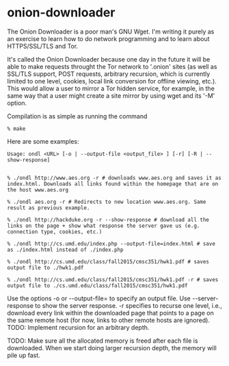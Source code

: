 # onion-downloader
The Onion Downloader is a poor man's GNU Wget. I'm writing it purely as an exercise to learn
how to do network programming and to learn about HTTPS/SSL/TLS and Tor.

It's called the Onion Downloader because one day in the future
it will be able to make requests throught the Tor network to '.onion' sites (as well 
as SSL/TLS support, POST requests, arbitrary recursion, which is currently limited to one
level, cookies, local link conversion for offline viewing, etc.). This would allow a user
to mirror a Tor hidden service, for example, in the same way that a user might create a
site mirror by using wget and its '-M' option. 

Compilation is as simple as running the command
	
	% make

Here are some examples:
	
	Usage: ondl <URL> [-o | --output-file <output_file> ] [-r] [-R | --show-response] 


	% ./ondl http://www.aes.org -r # downloads www.aes.org and saves it as index.html. Downloads all links found within the homepage that are on the host www.aes.org
	
	% ./ondl aes.org -r # Redirects to new location www.aes.org. Same result as previous example.

	% ./ondl http://hackduke.org -r --show-response # download all the links on the page + show what response the server gave us (e.g. connection type, cookies, etc.)
	
	% ./ondl http://cs.umd.edu/index.php --output-file=index.html # save as ./index.html instead of ./index.php
	
	% ./ondl http://cs.umd.edu/class/fall2015/cmsc351/hwk1.pdf # saves output file to ./hwk1.pdf
	
	% ./ondl http://cs.umd.edu/class/fall2015/cmsc351/hwk1.pdf -r # saves output file to ./cs.umd.edu/class/fall2015/cmsc351/hwk1.pdf


Use the options -o or --output-file= to specify an output file. Use --server-response to show the server response. -r specifies
to recurse one level, i.e., download every link within the downloaded page that points to a page on the same remote host (for now,
links to other remote hosts are ignored). TODO: Implement recursion for an arbitrary depth.

TODO: Make sure all the allocated memory is freed after each file is downloaded. When we start doing larger recursion depth, the memory
will pile up fast.
